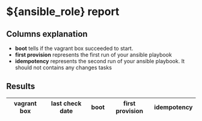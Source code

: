 # ${ansible_role} report

Columns explanation
-------------------

* **boot** tells if the vagrant box succeeded to start.
* **first provision** represents the first run of your ansible playbook
* **idempotency** represents the second run of your ansible playbook. It should not contains any changes tasks

Results
-------

| vagrant box             | last check date     | boot | first provision | idempotency |
| ----------------------- | ------------------- | ---- | --------------- | ----------- |
